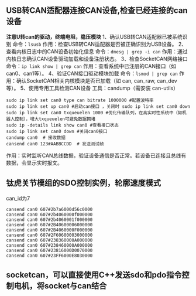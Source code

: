 ## USB转CAN适配器连接CAN设备,检查已经连接的can设备
**注意U转can的驱动，终端电阻，稳压模块**
1、确认USB转CAN适配器已被系统识别
命令：```lsusb```
作用：检查USB转CAN适配器是否被正确识别为USB设备。
2、查看内核日志中的CAN设备初始化信息
命令：```dmesg | grep -i can```
作用：通过内核日志确认CAN设备驱动加载和设备注册状态。
3、检查SocketCAN网络接口
命令：```ip link show | grep can```
作用：查看系统中已注册的CAN接口（如can0、can1等）。
4、验证CAN接口驱动模块加载
命令：```lsmod | grep can```
作用：确认SocketCAN相关内核模块是否已加载（如 can, can_raw, can_dev 等）。
5、使用专用工具检测CAN设备
工具：candump（需安装 can-utils）
```
sudo ip link set can0 type can bitrate 1000000 #配置波特率
sudo ip link set up can0 #启动can接口 ，关闭时 sudo ip link set can0 down
sudo ip link set can0 txqueuelen 1000 #优化传输队列，在高实时性系统中（如机器人控制），增大txqueuelen可避免数据拥堵
sudo ip -details link show can0 #查看接口状态
sudo ip link set can0 down #关闭can0接口
candump can0  # 接收数据
cansend can0 123#AABBCCDD  # 发送测试帧
```
作用：实时监听CAN总线数据，验证设备通信是否正常。若设备已连接且总线有数据，会显示实时报文。

## 钛虎关节模组的SDO控制实例，轮廓速度模式
can_id为7
```
cansend can0 607#2b7a6000d56c0000
cansend can0 607#2b4060000f000000
cansend can0 607#2b4060001f000000
cansend can0 607#2B40600006000000
cansend can0 607#2B4060000F000000
cansend can0 607#2F60600003000000
cansend can0 607#238360000A000000
cansend can0 607#238460000A000000
cansend can0 607#23816000D0070000
cansend can0 607#23FF6000E8030000
```

## socketcan，可以直接使用C++发送sdo和pdo指令控制电机，将socket与can结合